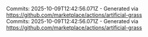 Commits: 2025-10-09T12:42:56.071Z - Generated via https://github.com/marketplace/actions/artificial-grass
<br>
Commits: 2025-10-09T12:42:56.071Z - Generated via https://github.com/marketplace/actions/artificial-grass
<br>
